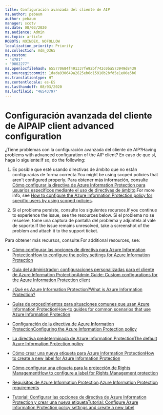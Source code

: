 ```yaml
---
title: Configuración avanzada del cliente de AIP
ms.author: pebaum
author: pebaum
manager: scotv
ms.date: 08/03/2020
ms.audience: Admin
ms.topic: article
ROBOTS: NOINDEX, NOFOLLOW
localization_priority: Priority
ms.collection: Adm_O365
ms.custom:
- "4781"
- "9002277"
ms.openlocfilehash: 655770684f491337fe92bf742c0ba573949d8439
ms.sourcegitcommit: 1dada930649a2625eb6d15910b2bfd5e1e00e5b6
ms.translationtype: HT
ms.contentlocale: es-ES
ms.lasthandoff: 08/03/2020
ms.locfileid: "46543797"
---
```

# <a name="aip-client-advanced-configuration"></a><span data-ttu-id="08d15-102">Configuración avanzada del cliente de AIP</span><span class="sxs-lookup"><span data-stu-id="08d15-102">AIP client advanced configuration</span></span>

<span data-ttu-id="08d15-103">¿Tiene problemas con la configuración avanzada del cliente de AIP?</span><span class="sxs-lookup"><span data-stu-id="08d15-103">Having problems with advanced configuration of the AIP client?</span></span> <span data-ttu-id="08d15-104">En caso de que sí, haga lo siguiente:</span><span class="sxs-lookup"><span data-stu-id="08d15-104">If so, do the following:</span></span>

1. <span data-ttu-id="08d15-105">Es posible que esté usando directivas de ámbito que no están configuradas de forma correcta.</span><span class="sxs-lookup"><span data-stu-id="08d15-105">You might be using scoped policies that aren't configured properly.</span></span> <span data-ttu-id="08d15-106">Para obtener más información, consulte [Cómo configurar la directiva de Azure Information Protection para usuarios específicos mediante el uso de directivas de ámbito](https://docs.microsoft.com/azure/information-protection/configure-policy-scope).</span><span class="sxs-lookup"><span data-stu-id="08d15-106">For more info, see [How to configure the Azure Information Protection policy for specific users by using scoped policies](https://docs.microsoft.com/azure/information-protection/configure-policy-scope).</span></span>

2. <span data-ttu-id="08d15-107">Si el problema persiste, consulte los siguientes recursos.</span><span class="sxs-lookup"><span data-stu-id="08d15-107">If you continue to experience the issue, see the resources below.</span></span> <span data-ttu-id="08d15-108">Si el problema no se resuelve, tome una captura de pantalla del problema y adjúntela al vale de soporte.</span><span class="sxs-lookup"><span data-stu-id="08d15-108">If the issue remains unresolved,  take a screenshot of the problem and attach it to the support ticket.</span></span>

<span data-ttu-id="08d15-109">Para obtener más recursos, consulte:</span><span class="sxs-lookup"><span data-stu-id="08d15-109">For additional resources, see:</span></span>

- [<span data-ttu-id="08d15-110">Cómo configurar las opciones de directiva para Azure Information Protection</span><span class="sxs-lookup"><span data-stu-id="08d15-110">How to configure the policy settings for Azure Information Protection</span></span>](https://docs.microsoft.com/azure/information-protection/configure-policy-settings)  
    
- [<span data-ttu-id="08d15-111">Guía del administrador: configuraciones personalizadas para el cliente de Azure Information Protection</span><span class="sxs-lookup"><span data-stu-id="08d15-111">Admin Guide: Custom configurations for the Azure Information Protection client</span></span>](https://docs.microsoft.com/azure/information-protection/rms-client/client-admin-guide-customizations)  
    
- [<span data-ttu-id="08d15-112">¿Qué es Azure Information Protection?</span><span class="sxs-lookup"><span data-stu-id="08d15-112">What is Azure Information Protection?</span></span>](https://docs.microsoft.com/azure/information-protection/what-is-information-protection)  
    
- [<span data-ttu-id="08d15-113">Guías de procedimientos para situaciones comunes que usan Azure Information Protection</span><span class="sxs-lookup"><span data-stu-id="08d15-113">How-to guides for common scenarios that use Azure Information Protection</span></span>](https://docs.microsoft.com/azure/information-protection/how-to-guides)  
    
- [<span data-ttu-id="08d15-114">Configuración de la directiva de Azure Information Protection</span><span class="sxs-lookup"><span data-stu-id="08d15-114">Configuring the Azure Information Protection policy</span></span>](https://docs.microsoft.com/azure/information-protection/deploy-use/configure-policy)  
    
- [<span data-ttu-id="08d15-115">La directiva predeterminada de Azure Information Protection</span><span class="sxs-lookup"><span data-stu-id="08d15-115">The default Azure Information Protection policy</span></span>](https://docs.microsoft.com/azure/information-protection/deploy-use/configure-policy-default)  
    
- [<span data-ttu-id="08d15-116">Cómo crear una nueva etiqueta para Azure Information Protection</span><span class="sxs-lookup"><span data-stu-id="08d15-116">How to create a new label for Azure Information Protection</span></span>](https://docs.microsoft.com/azure/information-protection/deploy-use/configure-policy-new-label)  
    
- [<span data-ttu-id="08d15-117">Cómo configurar una etiqueta para la protección de Rights Management</span><span class="sxs-lookup"><span data-stu-id="08d15-117">How to configure a label for Rights Management protection</span></span>](https://docs.microsoft.com/azure/information-protection/deploy-use/configure-policy-protection)  
    
- <span data-ttu-id="08d15-118">[Requisitos de Azure Information Protection](https://docs.microsoft.com/azure/information-protection/get-started/requirements).</span><span class="sxs-lookup"><span data-stu-id="08d15-118">[Azure Information Protection requirements](https://docs.microsoft.com/azure/information-protection/get-started/requirements)</span></span>

- [<span data-ttu-id="08d15-119">Tutorial: Configurar las opciones de directiva de Azure Information Protection y crear una nueva etiqueta</span><span class="sxs-lookup"><span data-stu-id="08d15-119">Tutorial: Configure Azure Information Protection policy settings and create a new label</span></span>](https://docs.microsoft.com/azure/information-protection/get-started/infoprotect-quick-start-tutorial)